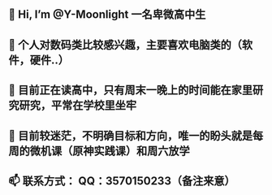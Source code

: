 👋 Hi, I’m @Y-Moonlight 一名卑微高中生
-----------------------------------------------
 👀 个人对数码类比较感兴趣，主要喜欢电脑类的（软件，硬件..）
-----------------------------------------------
 🌱 目前正在读高中，只有周末一晚上的时间能在家里研究研究，平常在学校里坐牢
-----------------------------------------------
 💞️ 目前较迷茫，不明确目标和方向，唯一的盼头就是每周的微机课（原神实践课）和周六放学
-----------------------------------------------
 📫 联系方式：  QQ：3570150233（备注来意）
-----------------------------------------------
